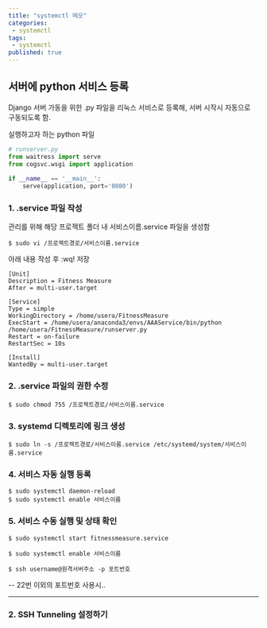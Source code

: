 ```yaml
---
title: "systemctl 메모"
categories:
 - systemctl
tags:
 - systemctl
published: true
---
```


## 서버에 python 서비스 등록
Django 서버 가동을 위한 .py 파일을 리눅스 서비스로 등록해, 서버 시작시 자동으로 구동되도록 함.

실행하고자 하는 python 파일
```python
# runserver.py
from waitress import serve  
from cogsvc.wsgi import application  
  
if __name__ == '__main__':  
    serve(application, port='8080')
```
### 1. .service 파일 작성
관리를 위해 해당 프로젝트 폴더 내 서비스이름.service 파일을 생성함
```
$ sudo vi /프로젝트경로/서비스이름.service
``` 

아래 내용 작성 후 :wq! 저장
```
[Unit]  
Description = Fitness Measure  
After = multi-user.target  
  
[Service]  
Type = simple  
WorkingDirectory = /home/usera/FitnessMeasure  
ExecStart = /home/usera/anaconda3/envs/AAAService/bin/python /home/usera/FitnessMeasure/runserver.py  
Restart = on-failure  
RestartSec = 10s  
  
[Install]  
WantedBy = multi-user.target
```
### 2. .service 파일의 권한 수정
```
$ sudo chmod 755 /프로젝트경로/서비스이름.service
```
### 3. systemd 디렉토리에 링크 생성
```
$ sudo ln -s /프로젝트경로/서비스이름.service /etc/systemd/system/서비스이름.service
```
### 4. 서비스 자동 실행 등록
```
$ sudo systemctl daemon-reload
$ sudo systemctl enable 서비스이름
```
### 5. 서비스 수동 실행 및 상태 확인
```
$ sudo systemctl start fitnessmeasure.service

$ sudo systemctl enable 서비스이름
```
```
$ ssh username@원격서버주소 -p 포트번호
```
-- 22번 이외의 포트번호 사용시..

---
### 2. SSH Tunneling 설정하기
<!--stackedit_data:
eyJoaXN0b3J5IjpbLTU5NjMzNTI0MF19
-->